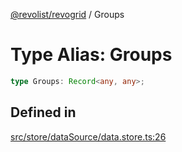 [@revolist/revogrid](README.md) / Groups

# Type Alias: Groups

```ts
type Groups: Record<any, any>;
```

## Defined in

[src/store/dataSource/data.store.ts:26](https://github.com/revolist/revogrid/blob/6916c62aedeba77f36804fdc386f78e588e18412/src/store/dataSource/data.store.ts#L26)
